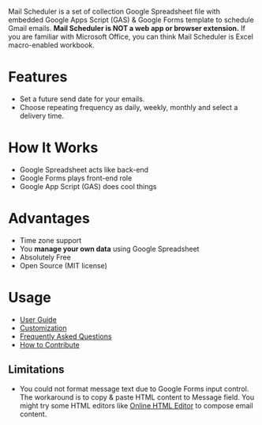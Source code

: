 Mail Scheduler is a set of collection Google Spreadsheet file with embedded Google Apps Script (GAS) & Google Forms template to schedule Gmail emails. **Mail Scheduler is NOT a web app or browser extension.** If you are familiar with Microsoft Office, you can think Mail Scheduler is Excel macro-enabled workbook.

# Features
- Set a future send date for your emails.
- Choose repeating frequency as daily, weekly, monthly and select a delivery time.

# How It Works

- Google Spreadsheet acts like back-end
- Google Forms plays front-end role
- Google App Script (GAS) does cool things

# Advantages

- Time zone support
- You **manage your own data** using Google Spreadsheet
- Absolutely Free
- Open Source (MIT license)

# Usage

- [User Guide](https://github.com/siquylee/mail-scheduler/wiki)
- [Customization](https://github.com/siquylee/mail-scheduler/wiki/Customization)
- [Frequently Asked Questions](https://github.com/siquylee/mail-scheduler/wiki/Frequently-Asked-Questions)
- [How to Contribute](https://github.com/siquylee/mail-scheduler/wiki/How-to-Contribute)

## Limitations

- You could not format message text due to Google Forms input control. The workaround is to copy & paste HTML content to Message field. You might try some HTML editors like [Online HTML Editor](https://html-online.com/editor/)  to compose email content.